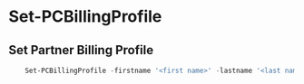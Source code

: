 # Set-PCBillingProfile #

## Set Partner Billing Profile ##

```powershell
    Set-PCBillingProfile -firstname '<first name>' -lastname '<last name>' -phonenumber '<phone number>' -addressLine1 '<address 1>' -addressLine2 '<address 2>'
```
